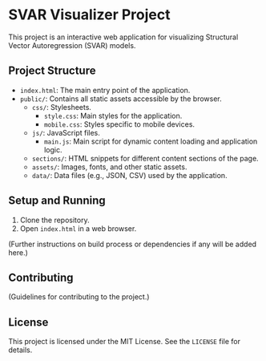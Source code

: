 # SVAR Visualizer Project

This project is an interactive web application for visualizing Structural Vector Autoregression (SVAR) models.

## Project Structure

- `index.html`: The main entry point of the application.
- `public/`: Contains all static assets accessible by the browser.
  - `css/`: Stylesheets.
    - `style.css`: Main styles for the application.
    - `mobile.css`: Styles specific to mobile devices.
  - `js/`: JavaScript files.
    - `main.js`: Main script for dynamic content loading and application logic.
  - `sections/`: HTML snippets for different content sections of the page.
  - `assets/`: Images, fonts, and other static assets.
  - `data/`: Data files (e.g., JSON, CSV) used by the application.

## Setup and Running

1. Clone the repository.
2. Open `index.html` in a web browser.

(Further instructions on build process or dependencies if any will be added here.)

## Contributing

(Guidelines for contributing to the project.)

## License

This project is licensed under the MIT License. See the `LICENSE` file for details.
